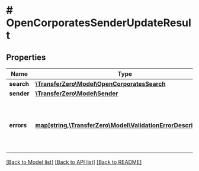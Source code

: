 # # OpenCorporatesSenderUpdateResult

## Properties

Name | Type | Description | Notes
------------ | ------------- | ------------- | -------------
**search** | [**\TransferZero\Model\OpenCorporatesSearch**](OpenCorporatesSearch.md) |  | [optional] 
**sender** | [**\TransferZero\Model\Sender**](Sender.md) |  | [optional] 
**errors** | [**map[string,\TransferZero\Model\ValidationErrorDescription[]]**](array.md) | The fields that have some problems and don&#39;t pass validation | [optional] 

[[Back to Model list]](../../README.md#documentation-for-models) [[Back to API list]](../../README.md#documentation-for-api-endpoints) [[Back to README]](../../README.md)


